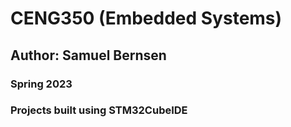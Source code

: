 # CENG350 (Embedded Systems)
## Author: Samuel Bernsen
### Spring 2023
### Projects built using STM32CubeIDE

